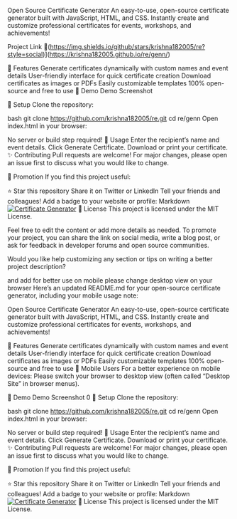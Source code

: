 Open Source Certificate Generator
An easy-to-use, open-source certificate generator built with JavaScript, HTML, and CSS. Instantly create and customize professional certificates for events, workshops, and achievements!

Project Link 🔗(https://img.shields.io/github/stars/krishna182005/re?style=social)](https://krishna182005.github.io/re/genn/) 

🚀 Features
Generate certificates dynamically with custom names and event details
User-friendly interface for quick certificate creation
Download certificates as images or PDFs
Easily customizable templates
100% open-source and free to use
📸 Demo
Demo Screenshot <!-- Add a real screenshot if available -->

🔧 Setup
Clone the repository:

bash
git clone https://github.com/krishna182005/re.git
cd re/genn
Open index.html in your browser:

No server or build step required!
📝 Usage
Enter the recipient’s name and event details.
Click Generate Certificate.
Download or print your certificate.
✨ Contributing
Pull requests are welcome! For major changes, please open an issue first to discuss what you would like to change.

📣 Promotion
If you find this project useful:

⭐ Star this repository
Share it on Twitter or LinkedIn
Tell your friends and colleagues!
Add a badge to your website or profile:
Markdown
[![Certificate Generator](https://img.shields.io/github/stars/krishna182005/re?style=social)](https://github.com/krishna182005/re)
📃 License
This project is licensed under the MIT License.

Feel free to edit the content or add more details as needed. To promote your project, you can share the link on social media, write a blog post, or ask for feedback in developer forums and open source communities.

Would you like help customizing any section or tips on writing a better project description?

and add for better use on mobile please change desktop view on your browser
Here’s an updated README.md for your open-source certificate generator, including your mobile usage note:

Open Source Certificate Generator
An easy-to-use, open-source certificate generator built with JavaScript, HTML, and CSS. Instantly create and customize professional certificates for events, workshops, and achievements!

🚀 Features
Generate certificates dynamically with custom names and event details
User-friendly interface for quick certificate creation
Download certificates as images or PDFs
Easily customizable templates
100% open-source and free to use
📱 Mobile Users
For a better experience on mobile devices:
Please switch your browser to desktop view (often called “Desktop Site” in browser menus).

📸 Demo
Demo Screenshot <!-- Add a real screenshot if available -->
0
🔧 Setup
Clone the repository:

bash
git clone https://github.com/krishna182005/re.git
cd re/genn
Open index.html in your browser:

No server or build step required!
📝 Usage
Enter the recipient’s name and event details.
Click Generate Certificate.
Download or print your certificate.
✨ Contributing
Pull requests are welcome! For major changes, please open an issue first to discuss what you would like to change.

📣 Promotion
If you find this project useful:

⭐ Star this repository
Share it on Twitter or LinkedIn
Tell your friends and colleagues!
Add a badge to your website or profile:
Markdown
[![Certificate Generator](https://img.shields.io/github/stars/krishna182005/re?style=social)](https://github.com/krishna182005/re)
📃 License
This project is licensed under the MIT License.
